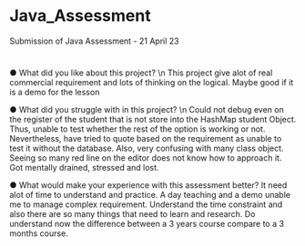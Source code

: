 # Java_Assessment
Submission of Java Assessment - 21 April 23
#
●	What did you like about this project? \n
This project give alot of real commercial requirement and lots of thinking on the logical. Maybe good if it is a demo for the lesson

●	What did you struggle with in this project? \n
Could not debug even on the register of the student that is not store into the HashMap student Object. Thus, unable to test whether the rest of the option is working or not. Nevertheless, have tried to quote based on the requirement as unable to test it without the database. Also, very confusing with many class object. Seeing so many red line on the editor does not know how to approach it. Got mentally drained, stressed and lost. 

●	What would make your experience with this assessment better?
It need alot of time to understand and practice. A day teaching and a demo unable me to manage complex requirement. Understand the time constraint and also there are so many things that need to learn and research. Do understand now the difference between a 3 years course compare to a 3 months course.
